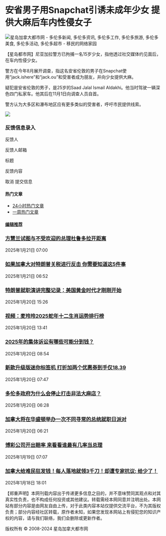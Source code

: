# 安省男子用Snapchat引诱未成年少女 提供大麻后车内性侵女子

![星岛加拿大都市网 - 多伦多新闻, 多伦多资讯, 多伦多工作, 多伦多旅游, 多伦多美食, 多伦多活动, 多伦多超市 - 移民的网络家园](https://dushi.singtao.ca/images/dushi_logo_140x48.png)

【星岛都市网】尼亚加拉警方已拘捕一名15岁少女，指他透过社交媒体约见面后，在车内性侵少女。

警方在今年8月展开调查，指这名安省伦敦的男子在Snapchat使用“jack.ishere”和“jack.ou”和受害者成为朋友，并向少女提供大麻。

疑犯是安省伦敦的男子，是25岁的Saad Jalal Ismail Aldakhi。他当时驾驶一辆深色四门私家车。他其后在11月1日向调查人员自首。

警方认为大多区和瀑布地区应有更多类似的受害者，呼吁市民提供线索。

![](https://media-proc.singtao.ca/photo.php?s=https://media.singtao.ca/wp-content/uploads/dushi_toronto/../master_sandbox/2024/11/螢幕擷取畫面-2024-11-03-103908-696x387.png&f=jpeg&w=696&q=75&v=1)

### 反馈信息录入

反馈人

反馈人邮箱

标题

反馈内容

取消 提交信息

#### 热门文章

-   [24小时热门文章](#)
-   [一周热门文章](#)

#### [编辑推荐](https://dushi.singtao.ca/toronto/category/%E6%96%B0%E9%97%BB/%E7%BC%96%E8%BE%91%E6%8E%A8%E8%8D%90/)

### [方慧兰试图与不受欢迎的总理杜鲁多拉开距离](https://dushi.singtao.ca/toronto/%e6%96%b0%e9%97%bb/%e5%8a%a0%e5%9b%bd%e8%a6%81%e9%97%bb/%e6%96%b9%e6%85%a7%e5%85%b0%e8%af%95%e5%9b%be%e4%b8%8e%e4%b8%8d%e5%8f%97%e6%ac%a2%e8%bf%8e%e7%9a%84%e6%80%bb%e7%90%86%e6%9d%9c%e9%b2%81%e5%a4%9a%e6%8b%89%e5%bc%80%e8%b7%9d%e7%a6%bb/ "方慧兰试图与不受欢迎的总理杜鲁多拉开距离")

2025年1月21日 07:00

### [如果加拿大对特朗普关税进行反击 你需要知道这5件事](https://dushi.singtao.ca/toronto/%e6%96%b0%e9%97%bb/%e5%8a%a0%e5%9b%bd%e8%a6%81%e9%97%bb/%e5%a6%82%e6%9e%9c%e5%8a%a0%e6%8b%bf%e5%a4%a7%e5%af%b9%e7%89%b9%e6%9c%97%e6%99%ae%e5%85%b3%e7%a8%8e%e8%bf%9b%e8%a1%8c%e5%8f%8d%e5%87%bb-%e4%bd%a0%e9%9c%80%e8%a6%81%e7%9f%a5%e9%81%93%e8%bf%995%e4%bb%b6/ "如果加拿大对特朗普关税进行反击 你需要知道这5件事")

2025年1月21日 06:52

### [特朗普就职演讲完整记录：美国黄金时代才刚刚开始](https://dushi.singtao.ca/toronto/featured/%e7%89%b9%e6%9c%97%e6%99%ae%e5%b0%b1%e8%81%8c%e6%bc%94%e8%ae%b2%e5%85%a8%e6%96%87%e8%ae%b0%e5%bd%95/ "特朗普就职演讲完整记录：美国黄金时代才刚刚开始")

2025年1月20日 15:26

### [视频：麦玲玲2025蛇年十二生肖运势排行榜](https://dushi.singtao.ca/toronto/%e9%80%9a%e8%83%9c/%e5%8d%81%e4%ba%8c%e7%94%9f%e8%82%96%e8%bf%90%e7%a8%8b/%e8%a7%86%e9%a2%91%ef%bc%9a%e9%ba%a6%e7%8e%b2%e7%8e%b22025%e8%9b%87%e5%b9%b4%e5%8d%81%e4%ba%8c%e7%94%9f%e8%82%96%e8%bf%90%e5%8a%bf%e6%8e%92%e8%a1%8c%e6%a6%9c/ "视频：麦玲玲2025蛇年十二生肖运势排行榜")

2025年1月20日 13:41

### [2025年的集体诉讼有哪些可能分到钱？](https://dushi.singtao.ca/toronto/%e6%96%b0%e9%97%bb/%e6%96%b0%e9%97%bb%e5%bf%ab%e9%80%92/2025%e5%b9%b4%e7%9a%84%e9%9b%86%e4%bd%93%e8%af%89%e8%ae%bc%e6%9c%89%e5%93%aa%e4%ba%9b%e5%8f%af%e8%83%bd%e5%88%86%e5%88%b0%e9%92%b1%ef%bc%9f/ "2025年的集体诉讼有哪些可能分到钱？")

2025年1月20日 08:54

### [新款升级版迷你标签机 打折加两个优惠券到手仅18.39](https://dushi.singtao.ca/toronto/%e7%89%b9%e4%bb%b7%e6%83%85%e6%8a%a5/%e6%96%b0%e6%ac%be%e5%8d%87%e7%ba%a7%e7%89%88%e8%bf%b7%e4%bd%a0%e6%a0%87%e7%ad%be%e6%9c%ba-%e6%89%93%e6%8a%98%e5%8a%a0%e4%b8%a4%e4%b8%aa%e4%bc%98%e6%83%a0%e5%88%b8%e5%88%b0%e6%89%8b%e4%bb%8518-39/ "新款升级版迷你标签机 打折加两个优惠券到手仅18.39")

2025年1月20日 07:47

### [多伦多政府为什么会停止打击非法大麻店？](https://dushi.singtao.ca/toronto/%e6%96%b0%e9%97%bb/%e5%8a%a0%e5%9b%bd%e8%a6%81%e9%97%bb/%e5%a4%9a%e4%bc%a6%e5%a4%9a%e6%94%bf%e5%ba%9c%e4%b8%ba%e4%bb%80%e4%b9%88%e4%bc%9a%e5%81%9c%e6%ad%a2%e6%89%93%e5%87%bb%e9%9d%9e%e6%b3%95%e5%a4%a7%e9%ba%bb%e5%ba%97%ef%bc%9f/ "多伦多政府为什么会停止打击非法大麻店？")

2025年1月20日 06:28

### [加拿大将在华盛顿举办一次不同寻常的总统就职日派对](https://dushi.singtao.ca/toronto/%e6%96%b0%e9%97%bb/%e5%8a%a0%e5%9b%bd%e8%a6%81%e9%97%bb/%e5%8a%a0%e6%8b%bf%e5%a4%a7%e5%b0%86%e5%9c%a8%e5%8d%8e%e7%9b%9b%e9%a1%bf%e4%b8%be%e5%8a%9e%e4%b8%80%e6%ac%a1%e4%b8%8d%e5%90%8c%e5%af%bb%e5%b8%b8%e7%9a%84%e6%80%bb%e7%bb%9f%e5%b0%b1%e8%81%8c%e6%97%a5/ "加拿大将在华盛顿举办一次不同寻常的总统就职日派对")

2025年1月20日 06:21

### [博彩公司开出赔率 来看看谁最有几率当总理](https://dushi.singtao.ca/toronto/%e6%96%b0%e9%97%bb/%e5%8a%a0%e5%9b%bd%e8%a6%81%e9%97%bb/%e5%8d%9a%e5%bd%a9%e5%85%ac%e5%8f%b8%e5%bc%80%e5%87%ba%e8%b5%94%e7%8e%87-%e6%9d%a5%e7%9c%8b%e7%9c%8b%e8%b0%81%e6%9c%80%e6%9c%89%e5%87%a0%e7%8e%87%e5%bd%93%e6%80%bb%e7%90%86/ "博彩公司开出赔率 来看看谁最有几率当总理")

2025年1月19日 07:07

### [加拿大给难民狂发钱！每人落地就领3千刀！却遭专家抗议: 给少了！](https://dushi.singtao.ca/toronto/featured/%e5%8a%a0%e6%8b%bf%e5%a4%a7%e7%bb%99%e9%9a%be%e6%b0%91%e7%8b%82%e5%8f%91%e9%92%b1%ef%bc%81%e6%af%8f%e4%ba%ba%e8%90%bd%e5%9c%b0%e5%b0%b1%e9%a2%863%e5%8d%83%e5%88%80%ef%bc%81%e5%8d%b4%e9%81%ad%e4%b8%93/ "加拿大给难民狂发钱！每人落地就领3千刀！却遭专家抗议: 给少了！")

2025年1月18日 18:01

【郑重声明】本网刊载内容出于传递更多信息之目的，并不意味赞同其观点和对其真实性负责，也不构成任何投资或其他建议。转载需经本网同意并注明出处。本网站有部分内容是由网友自由上传，对于此类内容本站仅提供交流平台，不为其版权负责；部分内容经社区转载，原作者未知，如果您发现本网站上有侵犯您的知识产权的内容，请与我们联络，我们会删除或更新作者。

版权所有 © 2008-2024 星岛加拿大都市网
<!-- tcd_original_link https://dushi.singtao.ca/toronto/%E6%96%B0%E9%97%BB/%E5%8D%B3%E6%97%B6%E6%96%B0%E9%97%BB/%E5%AE%89%E7%9C%81%E7%94%B7%E5%AD%90%E7%94%A8snapchat%E5%BC%95%E8%AF%B1%E6%9C%AA%E6%88%90%E5%B9%B4%E5%B0%91%E5%A5%B3-%E6%8F%90%E4%BE%9B%E5%A4%A7%E9%BA%BB%E5%90%8E%E8%BD%A6%E5%86%85%E6%80%A7%E4%BE%B5/ -->
